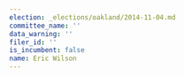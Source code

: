 ```yaml
---
election: _elections/oakland/2014-11-04.md
committee_name: ''
data_warning: ''
filer_id: ''
is_incumbent: false
name: Eric Wilson
---
```

